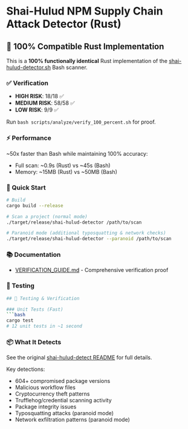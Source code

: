 # Shai-Hulud NPM Supply Chain Attack Detector (Rust)

## 🎯 100% Compatible Rust Implementation

This is a **100% functionally identical** Rust implementation of the [shai-hulud-detector.sh](../shai-hulud-detect/) Bash scanner.

### ✅ Verification

- **HIGH RISK**: 18/18 ✅
- **MEDIUM RISK**: 58/58 ✅  
- **LOW RISK**: 9/9 ✅

Run `bash scripts/analyze/verify_100_percent.sh` for proof.

### ⚡ Performance

~50x faster than Bash while maintaining 100% accuracy:
- Full scan: ~0.9s (Rust) vs ~45s (Bash)
- Memory: ~15MB (Rust) vs ~50MB (Bash)

### 🚀 Quick Start

```bash
# Build
cargo build --release

# Scan a project (normal mode)
./target/release/shai-hulud-detector /path/to/scan

# Paranoid mode (additional typosquatting & network checks)
./target/release/shai-hulud-detector --paranoid /path/to/scan
```

### 📚 Documentation

- [VERIFICATION_GUIDE.md](VERIFICATION_GUIDE.md) - Comprehensive verification proof

### 🧪 Testing

```bash
## 🧪 Testing & Verification

### Unit Tests (Fast)
```bash
cargo test
# 12 unit tests in ~1 second
```
### 📦 What It Detects

See the original [shai-hulud-detect README](../shai-hulud-detect/README.md) for full details.

Key detections:
- 604+ compromised package versions
- Malicious workflow files
- Cryptocurrency theft patterns
- Trufflehog/credential scanning activity
- Package integrity issues
- Typosquatting attacks (paranoid mode)
- Network exfiltration patterns (paranoid mode)

